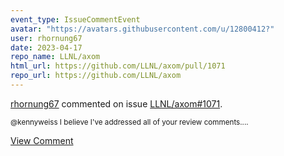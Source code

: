 ```yaml
---
event_type: IssueCommentEvent
avatar: "https://avatars.githubusercontent.com/u/12800412?"
user: rhornung67
date: 2023-04-17
repo_name: LLNL/axom
html_url: https://github.com/LLNL/axom/pull/1071
repo_url: https://github.com/LLNL/axom
---
```


<a href='https://github.com/rhornung67' target='_blank'>rhornung67</a> commented on issue <a href='https://github.com/LLNL/axom/pull/1071' target='_blank'>LLNL/axom#1071</a>.

<small>@kennyweiss I believe I've addressed all of your review comments....</small>

<a href='https://github.com/LLNL/axom/pull/1071' target='_blank'>View Comment</a>